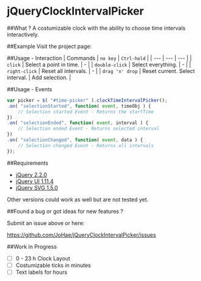 # jQueryClockIntervalPicker

##What ?
A costumizable clock with the ability to choose time intervals interactively.

##Example
Visit the project page: 

##Usage - Interaction
| Commands | `no key` | `Ctrl-hold` |
| --- | --- | --- |
| `click` | Select a point in time. | - |
| `double-click` | Select everything. | - |
| `right-click` | Reset all intervals. | - |
| `drag 'n' drop` | Reset current. Select interval. | Add selection. |

##Usage - Events
```javascript
var picker = $( "#time-picker" ).clockTimeIntervalPicker();
.on( "selectionStarted", function( event, timeObj ) {
    // Selection started Event - Returns the startTime
})
.on( "selectionEnded", function( event, interval ) {
    // Selection ended Event - Returns selected interval
})
.on( "selectionChanged", function( event, data ) {
    // Selection changed Event - Returns all intervals
});
```

##Requirements
- [jQuery 2.2.0](https://jquery.com)
- [jQuery UI 1.11.4](https://jquery.com)
- [jQuery SVG 1.5.0](https://jquery.com)

Other versions could work as well but are not tested yet.

##Found a bug or got ideas for new features ? 

Submit an issue above or here: 

<https://github.com/JoHae/jQueryClockIntervalPicker/issues>

##Work in Progress
- [ ] 0 - 23 h Clock Layout
- [ ] Costumizable ticks in minutes
- [ ] Text labels for hours
